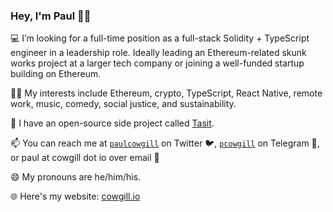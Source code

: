 ### Hey, I'm Paul 👋🏻

💻 I’m looking for a full-time position as a full-stack Solidity + TypeScript engineer in a leadership role. Ideally leading an Ethereum-related skunk works project at a larger tech company or joining a well-funded startup building on Ethereum.

👍🏻 My interests include Ethereum, crypto, TypeScript, React Native, remote work, music, comedy, social justice, and sustainability.

🔭 I have an open-source side project called [Tasit](https://tasit.dev).

📫 You can reach me at [`paulcowgill`](https://twitter.com/paulcowgill) on Twitter 🐦, [`pcowgill`](https://t.me/pcowgill) on Telegram 💬, or paul at cowgill dot io over email 📧

😄 My pronouns are he/him/his.

🌐 Here's my website: [cowgill.io](https://cowgill.io)
